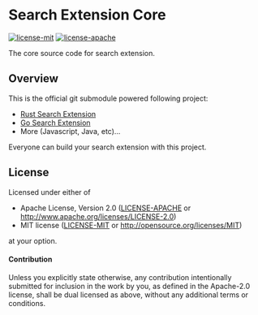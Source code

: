 # Search Extension Core

[![license-mit](https://img.shields.io/badge/license-MIT-blue.svg)](LICENSE-MIT)
[![license-apache](https://img.shields.io/badge/license-Apache-yellow.svg)](LICENSE-APACHE)

The core source code for search extension.

## Overview

This is the official git submodule powered following project:

- [Rust Search Extension](https://github.com/huhu/rust-search-extension)
- [Go Search Extension](https://github.com/huhu/go-search-extension)
- More (Javascript, Java, etc)...

Everyone can build your search extension with this project.

## License

Licensed under either of

 * Apache License, Version 2.0 ([LICENSE-APACHE](LICENSE-APACHE) or http://www.apache.org/licenses/LICENSE-2.0)
 * MIT license ([LICENSE-MIT](LICENSE-MIT) or http://opensource.org/licenses/MIT)

at your option.

#### Contribution

Unless you explicitly state otherwise, any contribution intentionally submitted
for inclusion in the work by you, as defined in the Apache-2.0 license, shall be
dual licensed as above, without any additional terms or conditions.